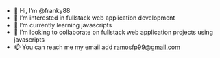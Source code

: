 - 👋 Hi, I’m @franky88
- 👀 I’m interested in fullstack web application development
- 🌱 I’m currently learning javascripts
- 💞️ I’m looking to collaborate on fullstack web application projects using javascripts
- 📫 You can reach me my email add ramosfp99@gmail.com

<!---
franky88/franky88 is a ✨ special ✨ repository because its `README.md` (this file) appears on your GitHub profile.
You can click the Preview link to take a look at your changes.
--->
